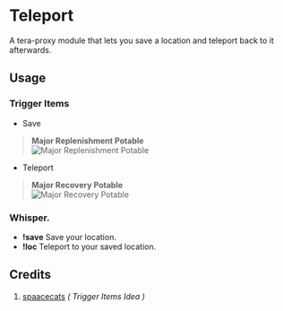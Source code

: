 # Teleport
A tera-proxy module that lets you save a location and teleport back to it afterwards.

## Usage

### Trigger Items
- Save 
> **Major Replenishment Potable** <br />
![Major Replenishment Potable](http://teradatabase.net/items/icon_items/mp_potion_level_33_tex.png)

- Teleport 
> **Major Recovery Potable** <br />
![Major Recovery Potable](http://teradatabase.net/items/icon_items/hp_potion_level_33_tex.png)

 ### Whisper.
- __!save__ Save your location.
- __!loc__ Teleport to your saved location.

## Credits
1. [spaacecats](https://github.com/spaacecats/brooch-swap) _( Trigger Items Idea )_